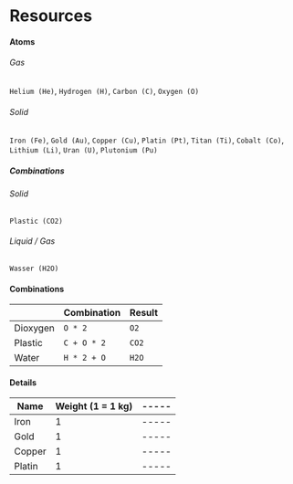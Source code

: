 # Resources

#### Atoms

###### Gas

`Helium (He)`, `Hydrogen (H)`, `Carbon (C)`, `Oxygen (O)`

###### Solid

`Iron (Fe)`, `Gold (Au)`, `Copper (Cu)`, `Platin (Pt)`, `Titan (Ti)`, `Cobalt (Co)`, `Lithium (Li)`,
 `Uran (U)`, `Plutonium (Pu)`

##### Combinations

###### Solid

`Plastic (CO2)`

###### Liquid / Gas
`Wasser (H2O)`

#### Combinations

|          | Combination | Result |
| -------- | ----------- | ------ |
| Dioxygen | `O * 2`     | `O2`   |
| Plastic  | `C + O * 2` | `CO2`  |
| Water    | `H * 2 + O` | `H2O`  |

#### Details

| Name   | Weight (1 = 1 kg) | ----- |
| ------ | ----------------- | ----- |
| Iron   | 1                 | ----- |
| Gold   | 1                 | ----- |
| Copper | 1                 | ----- |
| Platin | 1                 | ----- |
